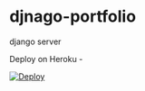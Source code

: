 # djnago-portfolio
django server


Deploy on Heroku - 

[![Deploy](https://www.herokucdn.com/deploy/button.png)](https://heroku.com/deploy)

